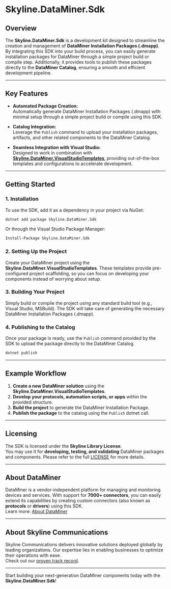 # Skyline.DataMiner.Sdk

## Overview

The **Skyline.DataMiner.Sdk** is a development kit designed to streamline the creation and management of **DataMiner Installation Packages (.dmapp)**. By integrating this SDK into your build process, you can easily generate installation packages for DataMiner through a simple project build or compile step. Additionally, it provides tools to publish these packages directly to the **DataMiner Catalog**, ensuring a smooth and efficient development pipeline.

---

## Key Features

- **Automated Package Creation:**  
  Automatically generate DataMiner Installation Packages (.dmapp) with minimal setup through a simple project build or compile using this SDK.

- **Catalog Integration:**  
  Leverage the `Publish` command to upload your installation packages, artifacts, and other related components to the DataMiner Catalog.

- **Seamless Integration with Visual Studio:**  
  Designed to work in combination with **[Skyline.DataMiner.VisualStudioTemplates](https://www.nuget.org/packages/Skyline.DataMiner.VisualStudioTemplates/)**, providing out-of-the-box templates and configurations to accelerate development.

---

## Getting Started

### 1. Installation  
To use the SDK, add it as a dependency in your project via NuGet:

```bash
dotnet add package Skyline.DataMiner.Sdk
```

Or through the Visual Studio Package Manager:

```bash
Install-Package Skyline.DataMiner.Sdk
```

### 2. Setting Up the Project  
Create your DataMiner project using the **Skyline.DataMiner.VisualStudioTemplates**. These templates provide pre-configured project scaffolding, so you can focus on developing your components instead of worrying about setup.

### 3. Building Your Project  
Simply build or compile the project using any standard build tool (e.g., Visual Studio, MSBuild). The SDK will take care of generating the necessary DataMiner Installation Packages (.dmapp).

### 4. Publishing to the Catalog  
Once your package is ready, use the `Publish` command provided by the SDK to upload the package directly to the DataMiner Catalog.

```bash
dotnet publish
```

---

## Example Workflow

1. **Create a new DataMiner solution** using the **Skyline.DataMiner.VisualStudioTemplates**.
2. **Develop your protocols, automation scripts, or apps** within the provided structure.
3. **Build the project** to generate the DataMiner Installation Package.
4. **Publish the package** to the catalog using the `Publish` dotnet call.

---

## Licensing

The SDK is licensed under the **Skyline Library License**.  
You may use it for **developing, testing, and validating** DataMiner packages and components. Please refer to the full [LICENSE](../LICENSE.txt) for more details.

---

## About DataMiner

DataMiner is a vendor-independent platform for managing and monitoring devices and services. With support for **7000+ connectors**, you can easily extend its capabilities by creating custom connectors (also known as **protocols** or **drivers**) using this SDK.  
Learn more: [About DataMiner](https://aka.dataminer.services/about-dataminer)

---

## About Skyline Communications

Skyline Communications delivers innovative solutions deployed globally by leading organizations. Our expertise lies in enabling businesses to optimize their operations with ease.  
Check out our [proven track record](https://aka.dataminer.services/about-skyline).

---

Start building your next-generation DataMiner components today with the **Skyline.DataMiner.Sdk**!